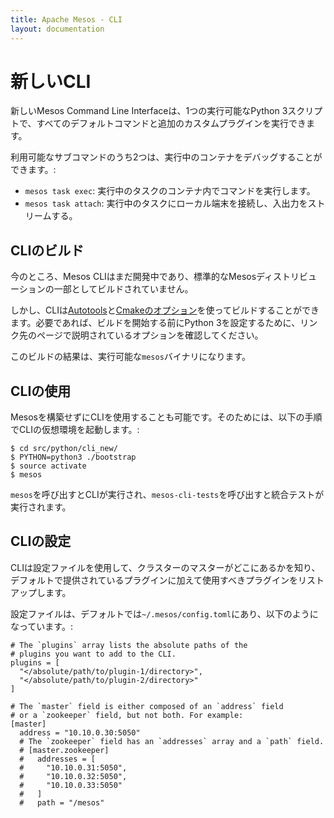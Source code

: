```yaml
---
title: Apache Mesos - CLI
layout: documentation
---
```


# 新しいCLI

新しいMesos Command Line Interfaceは、1つの実行可能なPython 3スクリプトで、すべてのデフォルトコマンドと追加のカスタムプラグインを実行できます。

利用可能なサブコマンドのうち2つは、実行中のコンテナをデバッグすることができます。:

* `mesos task exec`: 実行中のタスクのコンテナ内でコマンドを実行します。
* `mesos task attach`: 実行中のタスクにローカル端末を接続し、入出力をストリームする。

## CLIのビルド
今のところ、Mesos CLIはまだ開発中であり、標準的なMesosディストリビューションの一部としてビルドされていません。

しかし、CLIは[Autotools](configuration/autotools.md)と[Cmakeのオプション](configuration/cmake.md)を使ってビルドすることができます。必要であれば、ビルドを開始する前にPython 3を設定するために、リンク先のページで説明されているオプションを確認してください。

このビルドの結果は、実行可能な`mesos`バイナリになります。

## CLIの使用

Mesosを構築せずにCLIを使用することも可能です。そのためには、以下の手順でCLIの仮想環境を起動します。:

```
$ cd src/python/cli_new/
$ PYTHON=python3 ./bootstrap
$ source activate
$ mesos
```

`mesos`を呼び出すとCLIが実行され、`mesos-cli-tests`を呼び出すと統合テストが実行されます。

##  CLIの設定
CLIは設定ファイルを使用して、クラスターのマスターがどこにあるかを知り、デフォルトで提供されているプラグインに加えて使用すべきプラグインをリストアップします。

設定ファイルは、デフォルトでは`~/.mesos/config.toml`にあり、以下のようになっています。:

```
# The `plugins` array lists the absolute paths of the
# plugins you want to add to the CLI.
plugins = [
  "</absolute/path/to/plugin-1/directory>",
  "</absolute/path/to/plugin-2/directory>"
]

# The `master` field is either composed of an `address` field
# or a `zookeeper` field, but not both. For example:
[master]
  address = "10.10.0.30:5050"
  # The `zookeeper` field has an `addresses` array and a `path` field.
  # [master.zookeeper]
  #   addresses = [
  #     "10.10.0.31:5050",
  #     "10.10.0.32:5050",
  #     "10.10.0.33:5050"
  #   ]
  #   path = "/mesos"
```
